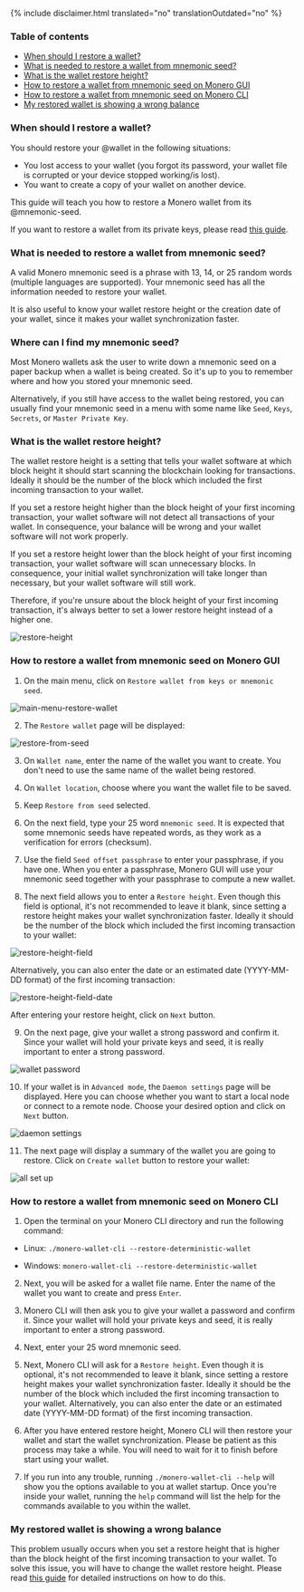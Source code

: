 {% include disclaimer.html translated="no" translationOutdated="no" %}

### Table of contents

- [When should I restore a wallet?](#when-should-i-restore-a-wallet)
- [What is needed to restore a wallet from mnemonic seed?](#what-is-needed-to-restore-a-wallet-from-mnemonic-seed)
- [What is the wallet restore height?](#what-is-the-wallet-restore-height)
- [How to restore a wallet from mnemonic seed on Monero GUI](#how-to-restore-a-wallet-from-mnemonic-seed-on-monero-gui)
- [How to restore a wallet from mnemonic seed on Monero CLI](#how-to-restore-a-wallet-from-mnemonic-seed-on-monero-cli)
- [My restored wallet is showing a wrong balance](#my-restored-wallet-is-showing-a-wrong-balance)

### When should I restore a wallet?

You should restore your @wallet in the following situations:
- You lost access to your wallet (you forgot its password, your wallet file is corrupted or your device stopped working/is lost).
- You want to create a copy of your wallet on another device.

This guide will teach you how to restore a Monero wallet from its @mnemonic-seed.

If you want to restore a wallet from its private keys, please read [this guide]({{site.baseurl}}/resources/user-guides/restore_from_keys.html).

### What is needed to restore a wallet from mnemonic seed?

A valid Monero mnemonic seed is a phrase with 13, 14, or 25 random words (multiple languages are supported). Your mnemonic seed has all the information needed to restore your wallet.

It is also useful to know your wallet restore height or the creation date of your wallet, since it makes your wallet synchronization faster.

### Where can I find my mnemonic seed?

Most Monero wallets ask the user to write down a mnemonic seed on a paper backup when a wallet is being created. So it's up to you to remember where and how you stored your mnemonic seed.

Alternatively, if you still have access to the wallet being restored, you can usually find your mnemonic seed in a menu with some name like `Seed`, `Keys`, `Secrets`, or `Master Private Key`.

### What is the wallet restore height?

The wallet restore height is a setting that tells your wallet software at which block height it should start scanning the blockchain looking for transactions. Ideally it should be the number of the block which included the first incoming transaction to your wallet.

If you set a restore height higher than the block height of your first incoming transaction, your wallet software will not detect all transactions of your wallet. In consequence, your balance will be wrong and your wallet software will not work properly.

If you set a restore height lower than the block height of your first incoming transaction, your wallet software will scan unnecessary blocks. In consequence, your initial wallet synchronization will take longer than necessary, but your wallet software will still work.

Therefore, if you're unsure about the block height of your first incoming transaction, it's always better to set a lower restore height instead of a higher one.

![restore-height](/img/resources/user-guides/en/restore_account/restore-height.png)

### How to restore a wallet from mnemonic seed on Monero GUI

1) On the main menu, click on `Restore wallet from keys or mnemonic seed`.

![main-menu-restore-wallet](/img/resources/user-guides/en/restore_account/main-menu-restore-wallet.png)

2) The `Restore wallet` page will be displayed:

![restore-from-seed](/img/resources/user-guides/en/restore_account/restore-from-seed.png)

3) On `Wallet name`, enter the name of the wallet you want to create. You don't need to use the same name of the wallet being restored.

4) On `Wallet location`, choose where you want the wallet file to be saved.

5) Keep `Restore from seed` selected.

6) On the next field, type your 25 word `mnemonic seed`. It is expected that some mnemonic seeds have repeated words, as they work as a verification for errors (checksum).

7) Use the field `Seed offset passphrase` to enter your passphrase, if you have one. When you enter a passphrase, Monero GUI will use your mnemonic seed together with your passphrase to compute a new wallet.

8) The next field allows you to enter a `Restore height`. Even though this field is optional, it's not recommended to leave it blank, since setting a restore height makes your wallet synchronization faster. Ideally it should be the number of the block which included the first incoming transaction to your wallet:

![restore-height-field](/img/resources/user-guides/en/restore_account/restore-height-field.png)

Alternatively, you can also enter the date or an estimated date (YYYY-MM-DD format) of the first incoming transaction:

![restore-height-field-date](/img/resources/user-guides/en/restore_account/restore-height-field-date.png)

After entering your restore height, click on `Next` button.

9) On the next page, give your wallet a strong password and confirm it. Since your wallet will hold your private keys and seed, it is really important to enter a strong password.

![wallet password](/img/resources/user-guides/en/restore_account/wallet-password.png)

10) If your wallet is in `Advanced mode`, the `Daemon settings` page will be displayed. Here you can choose whether you want to start a local node or connect to a remote node. Choose your desired option and click on `Next` button.

![daemon settings](/img/resources/user-guides/en/restore_account/daemon-settings.png)

11) The next page will display a summary of the wallet you are going to restore. Click on `Create wallet` button to restore your wallet:

![all set up](/img/resources/user-guides/en/restore_account/all-set-up.png)

### How to restore a wallet from mnemonic seed on Monero CLI

1) Open the terminal on your Monero CLI directory and run the following command:

- Linux: `./monero-wallet-cli --restore-deterministic-wallet`

- Windows: `monero-wallet-cli --restore-deterministic-wallet`

2) Next, you will be asked for a wallet file name. Enter the name of the wallet you want to create and press `Enter`.

3) Monero CLI will then ask you to give your wallet a password and confirm it. Since your wallet will hold your private keys and seed, it is really important to enter a strong password.

4) Next, enter your 25 word mnemonic seed.

5) Next, Monero CLI will ask for a `Restore height`. Even though it is optional, it's not recommended to leave it blank, since setting a restore height makes your wallet synchronization faster. Ideally it should be the number of the block which included the first incoming transaction to your wallet. Alternatively, you can also enter the date or an estimated date (YYYY-MM-DD format) of the first incoming transaction.

6) After you have entered restore height, Monero CLI will then restore your wallet and start the wallet synchronization. Please be patient as this process may take a while. You will need to wait for it to finish before start using your wallet.

7) If you run into any trouble, running `./monero-wallet-cli --help` will show you the options available to you at wallet startup. Once you're inside your wallet, running the `help` command will list the help for the commands available to you within the wallet.

### My restored wallet is showing a wrong balance

This problem usually occurs when you set a restore height that is higher than the block height of the first incoming transaction to your wallet. To solve this issue, you will have to change the wallet restore height. Please read [this guide]({{site.baseurl}}/resources/user-guides/change-restore-height.html) for detailed instructions on how to do this.
